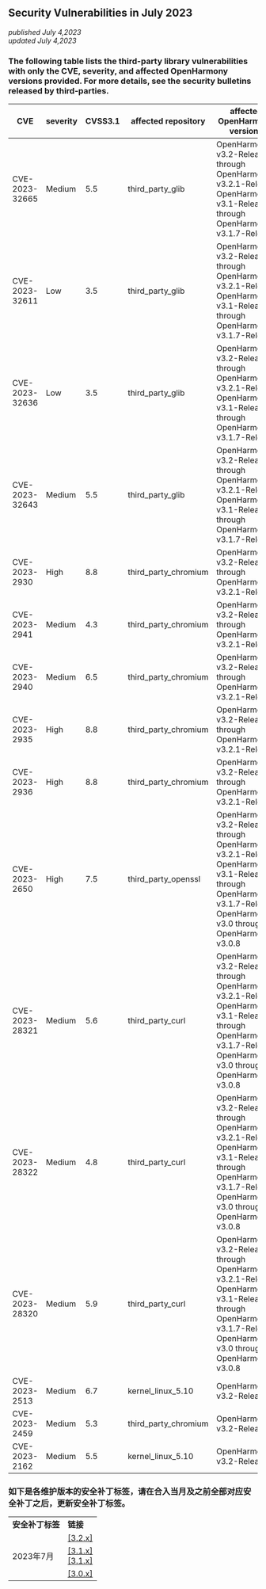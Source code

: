 ## Security Vulnerabilities in July 2023
_published July 4,2023_<br/>
_updated July 4,2023_

### The following table lists the third-party library vulnerabilities with only the CVE, severity, and affected OpenHarmony versions provided. For more details, see the security bulletins released by third-parties.
| CVE | severity | CVSS3.1 | affected repository |affected OpenHarmony versions | fix link |
| --- | -------- | ------- | --------------------| ---------------------------- | -------- |
| CVE-2023-32665 | Medium | 5.5 |third_party_glib    | OpenHarmony-v3.2-Release through OpenHarmony-v3.2.1-Release<br/>OpenHarmony-v3.1-Release through OpenHarmony-v3.1.7-Release<br/>            | [3.2.x](https://gitee.com/openharmony/third_party_glib/pulls/49)<br/>[3.1.x](https://gitee.com/openharmony/third_party_glib/pulls/48) |
| CVE-2023-32611 | Low | 3.5 |third_party_glib    | OpenHarmony-v3.2-Release through OpenHarmony-v3.2.1-Release<br/>OpenHarmony-v3.1-Release through OpenHarmony-v3.1.7-Release<br/>            | [3.2.x](https://gitee.com/openharmony/third_party_glib/pulls/49)<br/>[3.1.x](https://gitee.com/openharmony/third_party_glib/pulls/48) |
| CVE-2023-32636 | Low | 3.5 |third_party_glib    | OpenHarmony-v3.2-Release through OpenHarmony-v3.2.1-Release<br/>OpenHarmony-v3.1-Release through OpenHarmony-v3.1.7-Release<br/>            | [3.2.x](https://gitee.com/openharmony/third_party_glib/pulls/49)<br/>[3.1.x](https://gitee.com/openharmony/third_party_glib/pulls/48) |
| CVE-2023-32643 | Medium | 5.5 |third_party_glib    | OpenHarmony-v3.2-Release through OpenHarmony-v3.2.1-Release<br/>OpenHarmony-v3.1-Release through OpenHarmony-v3.1.7-Release<br/>            | [3.2.x](https://gitee.com/openharmony/third_party_glib/pulls/49)<br/>[3.1.x](https://gitee.com/openharmony/third_party_glib/pulls/48) |
| CVE-2023-2930  | High | 8.8 |third_party_chromium| OpenHarmony-v3.2-Release through OpenHarmony-v3.2.1-Release | [3.2.x](https://gitee.com/openharmony/web_webview/pulls/814)           |
| CVE-2023-2941  | Medium | 4.3 |third_party_chromium| OpenHarmony-v3.2-Release through OpenHarmony-v3.2.1-Release | [3.2.x](https://gitee.com/openharmony/web_webview/pulls/814)           |
| CVE-2023-2940  | Medium | 6.5 |third_party_chromium| OpenHarmony-v3.2-Release through OpenHarmony-v3.2.1-Release | [3.2.x](https://gitee.com/openharmony/web_webview/pulls/814)           |
| CVE-2023-2935  | High | 8.8 |third_party_chromium| OpenHarmony-v3.2-Release through OpenHarmony-v3.2.1-Release | [3.2.x](https://gitee.com/openharmony/web_webview/pulls/814)           |
| CVE-2023-2936  | High | 8.8 |third_party_chromium| OpenHarmony-v3.2-Release through OpenHarmony-v3.2.1-Release | [3.2.x](https://gitee.com/openharmony/web_webview/pulls/814)           |
| CVE-2023-2650  | High | 7.5 |third_party_openssl | OpenHarmony-v3.2-Release through OpenHarmony-v3.2.1-Release<br/>OpenHarmony-v3.1-Release through OpenHarmony-v3.1.7-Release<br/>OpenHarmony-v3.0 through OpenHarmony-v3.0.8| [3.2.x](https://gitee.com/openharmony/third_party_openssl/pulls/117)<br/>[3.1.x](https://gitee.com/openharmony/third_party_openssl/pulls/119)<br/>[3.0.x](https://gitee.com/openharmony/third_party_openssl/pulls/118) |
| CVE-2023-28321 | Medium | 5.6 |third_party_curl    | OpenHarmony-v3.2-Release through OpenHarmony-v3.2.1-Release<br/>OpenHarmony-v3.1-Release through OpenHarmony-v3.1.7-Release<br/>OpenHarmony-v3.0 through OpenHarmony-v3.0.8 | [3.2.x](https://gitee.com/openharmony/third_party_curl/pulls/135)<br/>[3.1.x](https://gitee.com/openharmony/third_party_curl/pulls/139)<br/>[3.0.x](https://gitee.com/openharmony/third_party_curl/pulls/140) |
| CVE-2023-28322 | Medium | 4.8 |third_party_curl    | OpenHarmony-v3.2-Release through OpenHarmony-v3.2.1-Release<br/>OpenHarmony-v3.1-Release through OpenHarmony-v3.1.7-Release<br/>OpenHarmony-v3.0 through OpenHarmony-v3.0.8 | [3.2.x](https://gitee.com/openharmony/third_party_curl/pulls/135)<br/>[3.1.x](https://gitee.com/openharmony/third_party_curl/pulls/139)<br/>[3.0.x](https://gitee.com/openharmony/third_party_curl/pulls/140) |
| CVE-2023-28320 | Medium | 5.9 |third_party_curl    | OpenHarmony-v3.2-Release through OpenHarmony-v3.2.1-Release<br/>OpenHarmony-v3.1-Release through OpenHarmony-v3.1.7-Release<br/>OpenHarmony-v3.0 through OpenHarmony-v3.0.8 | [3.2.x](https://gitee.com/openharmony/third_party_curl/pulls/135)<br/>[3.1.x](https://gitee.com/openharmony/third_party_curl/pulls/139)<br/>[3.0.x](https://gitee.com/openharmony/third_party_curl/pulls/140) |
| CVE-2023-2513  | Medium | 6.7 |kernel_linux_5.10   | OpenHarmony-v3.2-Release | [3.2.x](https://gitee.com/openharmony/kernel_linux_5.10/pulls/897) |
| CVE-2023-2459  | Medium | 5.3 |third_party_chromium| OpenHarmony-v3.2-Release | [3.2.x](https://gitee.com/openharmony/web_webview/pulls/776) |
| CVE-2023-2162  | Medium | 5.5 |kernel_linux_5.10   | OpenHarmony-v3.2-Release | [3.2.x](https://gitee.com/openharmony/kernel_linux_5.10/pulls/896) |

### 如下是各维护版本的安全补丁标签，请在合入当月及之前全部对应安全补丁之后，更新安全补丁标签。

<table>
	<tr>
		<td style="font-weight: bold">安全补丁标签</td>
		<td style="font-weight: bold">链接</td>
	</tr>
	<tr>
		<td rowspan="3">2023年7月</td>
		<td><a href="https://gitee.com/openharmony/startup_init/pulls/2063">[3.2.x]</a></td>
	</tr>
	<tr>
		<td><a href="https://gitee.com/openharmony/startup_syspara_lite/pulls/241">[3.1.x]</a><br /><a href="https://gitee.com/openharmony/startup_init/pulls/2073">[3.1.x]</a></td>
	</tr>
	<tr>
		<td><a href="https://gitee.com/openharmony/startup_syspara_lite/pulls/240">[3.0.x]</a></td>
	</tr>
</table>